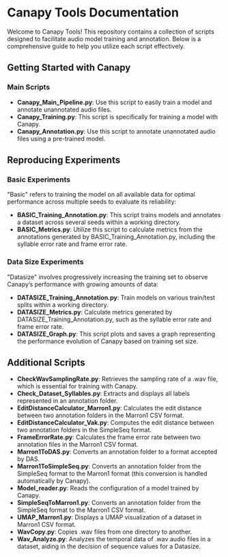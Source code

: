# Canapy Tools Documentation

Welcome to Canapy Tools! This repository contains a collection of scripts designed to facilitate audio model training and annotation. Below is a comprehensive guide to help you utilize each script effectively.

## Getting Started with Canapy

### Main Scripts

- **Canapy_Main_Pipeline.py**: Use this script to easily train a model and annotate unannotated audio files.
- **Canapy_Training.py**: This script is specifically for training a model with Canapy.
- **Canapy_Annotation.py**: Use this script to annotate unannotated audio files using a pre-trained model.

## Reproducing Experiments

### Basic Experiments

"Basic" refers to training the model on all available data for optimal performance across multiple seeds to evaluate its reliability:

- **BASIC_Training_Annotation.py**: This script trains models and annotates a dataset across several seeds within a working directory.
- **BASIC_Metrics.py**: Utilize this script to calculate metrics from the annotations generated by BASIC_Training_Annotation.py, including the syllable error rate and frame error rate.

### Data Size Experiments

"Datasize" involves progressively increasing the training set to observe Canapy’s performance with growing amounts of data:

- **DATASIZE_Training_Annotation.py**: Train models on various train/test splits within a working directory.
- **DATASIZE_Metrics.py**: Calculate metrics generated by DATASIZE_Training_Annotation.py, such as the syllable error rate and frame error rate.
- **DATASIZE_Graph.py**: This script plots and saves a graph representing the performance evolution of Canapy based on training set size.

## Additional Scripts

- **CheckWavSamplingRate.py**: Retrieves the sampling rate of a .wav file, which is essential for training with Canapy.
- **Check_Dataset_Syllables.py**: Extracts and displays all labels represented in an annotation folder.
- **EditDistanceCalculator_Marron1.py**: Calculates the edit distance between two annotation folders in the Marron1 CSV format.
- **EditDistanceCalculator_Vak.py**: Computes the edit distance between two annotation folders in the SimpleSeq format.
- **FrameErrorRate.py**: Calculates the frame error rate between two annotation files in the Marron1 CSV format.
- **Marron1ToDAS.py**: Converts an annotation folder to a format accepted by DAS.
- **Marron1ToSimpleSeq.py**: Converts an annotation folder from the SimpleSeq format to the Marron1 format (this conversion is handled automatically by Canapy).
- **Model_reader.py**: Reads the configuration of a model trained by Canapy.
- **SimpleSeqToMarron1.py**: Converts an annotation folder from the SimpleSeq format to the Marron1 CSV format.
- **UMAP_Marron1.py**: Displays a UMAP visualization of a dataset in Marron1 CSV format.
- **WavCopy.py**: Copies .wav files from one directory to another.
- **Wav_Analyze.py**: Analyzes the temporal data of .wav audio files in a dataset, aiding in the decision of sequence values for a Datasize.
